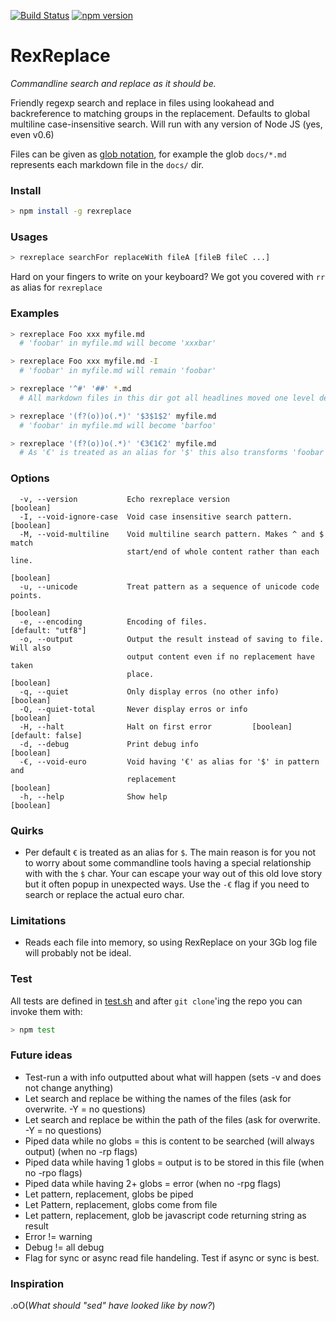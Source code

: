 [![Build Status](https://travis-ci.org/mathiasrw/rexreplace.svg?branch=master)](https://travis-ci.org/mathiasrw/rexreplace)
[![npm version](https://badge.fury.io/js/rexreplace.svg)](https://www.npmjs.com/package/rexreplace)

# RexReplace

_Commandline search and replace as it should be._

Friendly regexp search and replace in files using lookahead and
backreference to matching groups in the replacement. 
Defaults to global multiline case-insensitive search. Will run with any version of Node JS (yes, even v0.6)


Files can be given as [glob notation](https://www.tcl.tk/man/tcl8.5/tutorial/Tcl16a.html), for example the glob `docs/*.md` represents each markdown file in the `docs/` dir. 

### Install
```bash
> npm install -g rexreplace
```

 
### Usages 
```bash
> rexreplace searchFor replaceWith fileA [fileB fileC ...]
```

Hard on your fingers to write on your keyboard? We got you covered with `rr` as alias for `rexreplace`



### Examples
```bash
> rexreplace Foo xxx myfile.md     
  # 'foobar' in myfile.md will become 'xxxbar'

> rexreplace Foo xxx myfile.md -I     
  # 'foobar' in myfile.md will remain 'foobar'

> rexreplace '^#' '##' *.md      
  # All markdown files in this dir got all headlines moved one level deeper

> rexreplace '(f?(o))o(.*)' '$3$1$2' myfile.md 
  # 'foobar' in myfile.md will become 'barfoo'

> rexreplace '(f?(o))o(.*)' '€3€1€2' myfile.md  
  # As '€' is treated as an alias for '$' this also transforms 'foobar' into 'barfoo'

```


### Options
```
  -v, --version           Echo rexreplace version                      [boolean]
  -I, --void-ignore-case  Void case insensitive search pattern.        [boolean]
  -M, --void-multiline    Void multiline search pattern. Makes ^ and $ match
                          start/end of whole content rather than each line.
                                                                       [boolean]
  -u, --unicode           Treat pattern as a sequence of unicode code points.
                                                                       [boolean]
  -e, --encoding          Encoding of files.                   [default: "utf8"]
  -o, --output            Output the result instead of saving to file. Will also
                          output content even if no replacement have taken
                          place.                                       [boolean]
  -q, --quiet             Only display erros (no other info)           [boolean]
  -Q, --quiet-total       Never display erros or info                  [boolean]
  -H, --halt              Halt on first error         [boolean] [default: false]
  -d, --debug             Print debug info                             [boolean]
  -€, --void-euro         Void having '€' as alias for '$' in pattern and
                          replacement                                  [boolean]
  -h, --help              Show help                                    [boolean]
```

### Quirks
- Per default `€` is treated as an alias for `$`. The main reason is for you not to worry about some commandline tools having a special relationship with with the `$` char. Your can escape your way out of this old love story but it often popup in unexpected ways. Use the `-€` flag if you need to search or replace the actual euro char. 

### Limitations
- Reads each file into memory, so using RexReplace on your 3Gb log file will probably not be ideal.

### Test 
All tests are defined in [test.sh](https://github.com/mathiasrw/rexreplace/blob/master/test.sh) and after `git clone`'ing the repo you can invoke them with:

```bash
> npm test
```

### Future ideas
- Test-run a with info outputted about what will happen (sets -v and does not change anything)
- Let search and replace be withing the names of the files (ask for overwrite. -Y = no questions)
- Let search and replace be within the path of the files (ask for overwrite. -Y = no questions)
- Piped data while no globs = this is content to be searched (will always output) (when no -rp flags)
- Piped data while having 1 globs = output is to be stored in this file (when no -rpo flags)
- Piped data while having 2+ globs = error (when no -rpg flags)
- Let pattern, replacement, globs be piped
- Let Pattern, replacement, globs come from file
- Let pattern, replacement, glob be javascript code returning string as result
- Error != warning
- Debug != all debug
- Flag for sync or async read file handeling. Test if async or sync is best.


### Inspiration

.oO(_What should "sed" have looked like by now?_)

